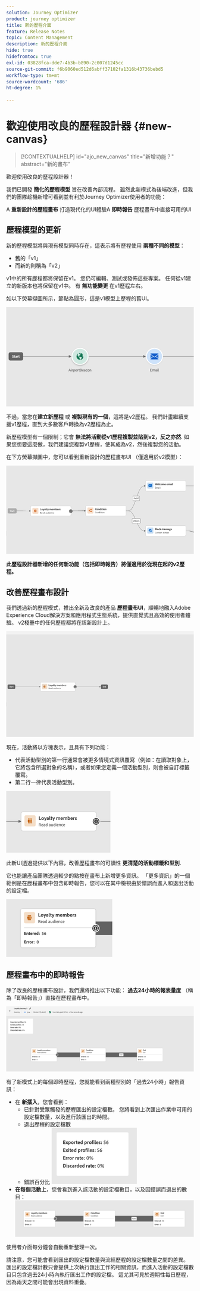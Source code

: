```yaml
---
solution: Journey Optimizer
product: journey optimizer
title: 新的歷程介面
feature: Release Notes
topic: Content Management
description: 新的歷程介面
hide: true
hidefromtoc: true
exl-id: 03828fca-dde7-4b3b-b890-2c007d1245cc
source-git-commit: f6b9060ed512d6abff37102fa1316b43736bebd5
workflow-type: tm+mt
source-wordcount: '686'
ht-degree: 1%

---
```


# 歡迎使用改良的歷程設計器 {#new-canvas}

>[!CONTEXTUALHELP]
>id="ajo_new_canvas"
>title="新增功能？"
>abstract="新的畫布"

歡迎使用改良的歷程設計器！

我們已開發 **簡化的歷程模型** 旨在改善內部流程。 雖然此新模式為後端改進，但我們的團隊趁機新增可看到並有利於Journey Optimizer使用者的功能：

A **重新設計的歷程畫布** 打造現代化的UI體驗A **即時報告** 歷程畫布中直接可用的UI

## 歷程模型的更新

新的歷程模型將與現有模型同時存在，這表示將有歷程使用 **兩種不同的模型**：

* 舊的「v1」
* 而新的則稱為「v2」

v1中的所有歷程都將保留在v1。 您仍可編輯、測試或發佈這些專案。 任何從v1建立的新版本也將保留在v1中。 有 **無功能變更** 在v1歷程左右。

如以下熒幕擷圖所示，節點為圓形，這是v1模型上歷程的舊UI。

![](assets/new-canvas.png)

不過，當您在&#x200B;**建立新歷程** 或 **複製現有的一個**，這將是v2歷程。  我們計畫繼續支援v1歷程，直到大多數客戶轉換為v2歷程為止。

新歷程模型有一個限制；它會 **無法將活動從v1歷程複製並貼到v2，反之亦然**. 如果您想要這麼做，我們建議您複製v1歷程，使其成為v2，然後複製您的活動。

在下方熒幕擷圖中，您可以看到重新設計的歷程畫布UI （僅適用於v2模型）：

![](assets/new-canvas2.png)

**此歷程設計器新增的任何新功能（包括即時報告）將僅適用於從現在起的v2歷程。**

## 改善歷程畫布設計

我們透過新的歷程模式，推出全新及改良的產品 **歷程畫布UI**，順暢地融入Adobe Experience Cloud解決方案和應用程式生態系統，提供直覺式且高效的使用者體驗。 v2棧疊中的任何歷程都將在該新設計上。

![](assets/new-canvas3.gif)

現在，活動將以方塊表示，且具有下列功能：

* 代表活動型別的第一行通常會被更多情境式資訊覆寫（例如：在讀取對象上，它將包含所選對象的名稱），或者如果您定義一個活動型別，則會被自訂標籤覆寫。
* 第二行一律代表活動型別。

![](assets/new-canvas4.png)

此新UI透過提供以下內容，改善歷程畫布的可讀性 **更清楚的活動標籤和型別**.

它也能讓產品團隊透過較少的點按在畫布上新增更多資訊。 「更多資訊」的一個範例是在歷程畫布中包含即時報告，您可以在其中檢視由於錯誤而進入和退出活動的設定檔。

![](assets/new-canvas5.png)


## 歷程畫布中的即時報告

除了改良的歷程畫布設計，我們還將推出以下功能： **過去24小時的報表量度** （稱為「即時報告」）直接在歷程畫布中。

![](assets/new-canvas6.png)

有了新模式上的每個即時歷程，您就能看到兩種型別的「過去24小時」報告資訊：

* 在 **新插入**，您會看到：
   * 已針對受眾觸發的歷程匯出的設定檔數。 您將看到上次匯出作業中可用的設定檔數量，以及進行該匯出的時間。
   * 退出歷程的設定檔數
   * 錯誤百分比
     ![](assets/new-canvas7.png)
* **在每個活動上**，您會看到進入該活動的設定檔數目，以及因錯誤而退出的數目：
  ![](assets/new-canvas8.png)

使用者介面每分鐘會自動重新整理一次。

請注意，您可能會看到匯出的設定檔數量與流經歷程的設定檔數量之間的差異。 匯出的設定檔計數只會提供上次執行匯出工作的相關資訊，而進入活動的設定檔數目只包含過去24小時內執行匯出工作的設定檔。 這尤其可見於週期性每日歷程，因為兩天之間可能會出現資料重疊。
